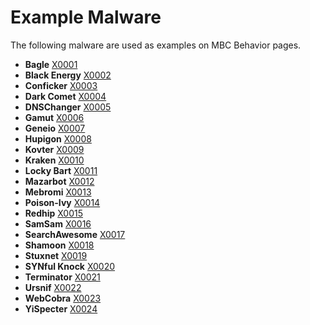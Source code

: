 # Example Malware # 
The following malware are used as examples on MBC Behavior pages.

* **Bagle** [X0001](https://github.com/MAECProject/malware-behaviors/blob/master/xample-malware/bagle.md)
* **Black Energy** [X0002](https://github.com/MAECProject/malware-behaviors/blob/master/xample-malware/black-energy.md)
* **Conficker** [X0003](https://github.com/MAECProject/malware-behaviors/blob/master/xample-malware/conficker.md)
* **Dark Comet** [X0004](https://github.com/MAECProject/malware-behaviors/blob/master/xample-malware/dark-comet.md)
* **DNSChanger** [X0005](https://github.com/MAECProject/malware-behaviors/blob/master/xample-malware/dnschanger.md)
* **Gamut** [X0006](https://github.com/MAECProject/malware-behaviors/blob/master/xample-malware/gamut.md)
* **Geneio** [X0007](https://github.com/MAECProject/malware-behaviors/blob/master/xample-malware/geneio.md)
* **Hupigon** [X0008](https://github.com/MAECProject/malware-behaviors/blob/master/xample-malware/hipigon.md)
* **Kovter** [X0009](https://github.com/MAECProject/malware-behaviors/blob/master/xample-malware/Kovter.md)
* **Kraken** [X0010](https://github.com/MAECProject/malware-behaviors/blob/master/xample-malware/kraken.md)
* **Locky Bart** [X0011](https://github.com/MAECProject/malware-behaviors/blob/master/xample-malware/locky-bart.md)
* **Mazarbot** [X0012](https://github.com/MAECProject/malware-behaviors/blob/master/xample-malware/mazarbot.md)
* **Mebromi** [X0013](https://github.com/MAECProject/malware-behaviors/blob/master/xample-malware/mebromi.md)
* **Poison-Ivy** [X0014](https://github.com/MAECProject/malware-behaviors/blob/master/xample-malware/poison-ivy.md)
* **Redhip** [X0015](https://github.com/MAECProject/malware-behaviors/blob/master/xample-malware/redhip.md)
* **SamSam** [X0016](https://github.com/MAECProject/malware-behaviors/blob/master/xample-malware/samsam.md)
* **SearchAwesome** [X0017](https://github.com/MAECProject/malware-behaviors/blob/master/xample-malware/searchawesome.md)
* **Shamoon** [X0018](https://github.com/MAECProject/malware-behaviors/blob/master/xample-malware/shamoon.md)
* **Stuxnet** [X0019](https://github.com/MAECProject/malware-behaviors/blob/master/xample-malware/stuxnet.md)
* **SYNful Knock** [X0020](https://github.com/MAECProject/malware-behaviors/blob/master/xample-malware/synful-knock.md)
* **Terminator** [X0021](https://github.com/MAECProject/malware-behaviors/blob/master/xample-malware/terminator.md)
* **Ursnif** [X0022](https://github.com/MAECProject/malware-behaviors/blob/master/xample-malware/ursnif.md)
* **WebCobra** [X0023](https://github.com/MAECProject/malware-behaviors/blob/master/xample-malware/webcobra.md)
* **YiSpecter** [X0024](https://github.com/MAECProject/malware-behaviors/blob/master/xample-malware/yispecter.md)